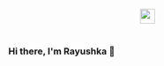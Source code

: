 <p align="center">
  <img src="https://user-images.githubusercontent.com/42360534/137688297-7efe143c-858d-4e18-96b2-4b26d245d948.png" width="27px">
  <br><br>

### Hi there, I'm Rayushka 👋

<!--
**Rayushkasud/Rayushkasud** is a ✨ _special_ ✨ repository because its `README.md` (this file) appears on your GitHub profile.

Here are some ideas to get you started:

- 🔭 I’m currently working on ...
- 🌱 I’m currently learning ...
- 👯 I’m looking to collaborate on ...
- 🤔 I’m looking for help with ...
- 💬 Ask me about ...
- 📫 How to reach me: ...
- 😄 Pronouns: ...
- ⚡ Fun fact: ...
-->
